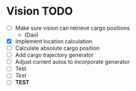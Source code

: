 # Vision TODO

- [ ] Make sure vision can retrieve cargo positions
  - (Dao)
- [x] Implement location calculation
- [ ] Calculate absolute cargo position
- [ ] Add cargo trajectory generator
- [ ] Adjust current autos to incorporate generator
- [ ] Test
- [ ] *Test*
- [ ] **TEST**
